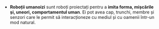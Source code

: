 - **Roboții umanoizi** sunt roboți proiectați pentru a **imita forma, mișcările și, uneori, comportamentul uman**. Ei pot avea cap, trunchi, membre și senzori care le permit să interacționeze cu mediul și cu oamenii într-un mod natural.
